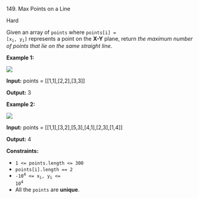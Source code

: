 149\. Max Points on a Line

Hard

Given an array of `points` where <code>points[i] = [x<sub>i</sub>, y<sub>i</sub>]</code> represents a point on the **X-Y** plane, return _the maximum number of points that lie on the same straight line_.

**Example 1:**

![](https://assets.leetcode.com/uploads/2021/02/25/plane1.jpg)

**Input:** points = [[1,1],[2,2],[3,3]]

**Output:** 3 

**Example 2:**

![](https://assets.leetcode.com/uploads/2021/02/25/plane2.jpg)

**Input:** points = [[1,1],[3,2],[5,3],[4,1],[2,3],[1,4]]

**Output:** 4 

**Constraints:**

*   `1 <= points.length <= 300`
*   `points[i].length == 2`
*   <code>-10<sup>4</sup> <= x<sub>i</sub>, y<sub>i</sub> <= 10<sup>4</sup></code>
*   All the `points` are **unique**.

